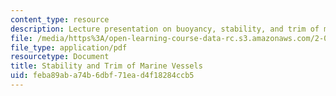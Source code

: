 ```yaml
---
content_type: resource
description: Lecture presentation on buoyancy, stability, and trim of marine vessels.
file: /media/https%3A/open-learning-course-data-rc.s3.amazonaws.com/2-017j-design-of-electromechanical-robotic-systems-fall-2009/feba89aba74b6dbf71ead4f18284ccb5_MIT2_017JF09_stability.pdf
file_type: application/pdf
resourcetype: Document
title: Stability and Trim of Marine Vessels
uid: feba89ab-a74b-6dbf-71ea-d4f18284ccb5
---
```

